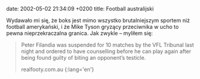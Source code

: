 date: 2002-05-02 21:34:09 +0200
title: Football australijski

Wydawało mi się, że boks jest mimo wszystko brutalniejszym sportem niż football amerykański, i że Mike Tyson gryzący przeciwnika w ucho to pewna nieprzekraczalna granica. Jak zwykle – myliłem się:

> Peter Filandia was suspended for 10 matches by the VFL Tribunal last night and ordered to have counselling before he can play again after being found guilty of biting an opponent’s testicle.
>
> realfooty.com.au
{:lang='en'}
